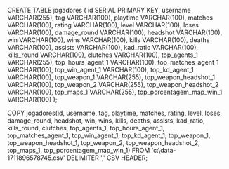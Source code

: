 CREATE TABLE jogadores (
	id SERIAL PRIMARY KEY,
    username VARCHAR(255),
    tag VARCHAR(100),
    playtime VARCHAR(100),
    matches VARCHAR(100),
    rating VARCHAR(100),
    level VARCHAR(100),
    loses VARCHAR(100),
    damage_round VARCHAR(100),
    headshot VARCHAR(100),
    win VARCHAR(100),
    wins VARCHAR(100),
    kills VARCHAR(100),
    deaths VARCHAR(100),
    assists VARCHAR(100),
    kad_ratio VARCHAR(100),
    kills_round VARCHAR(100),
    clutches VARCHAR(100),
    top_agents_1 VARCHAR(255),
    top_hours_agent_1 VARCHAR(100),
    top_matches_agent_1 VARCHAR(100),
    top_win_agent_1 VARCHAR(100),
    top_kd_agent_1 VARCHAR(100),
    top_weapon_1 VARCHAR(255),
    top_weapon_headshot_1 VARCHAR(100),
    top_weapon_2 VARCHAR(255),
    top_weapon_headshot_2 VARCHAR(100),
    top_maps_1 VARCHAR(255),
    top_porcentagem_map_win_1 VARCHAR(100)
);

COPY jogadores(id, username, tag, playtime, matches, rating, level, loses, damage_round, headshot, win, wins, kills, deaths, assists, kad_ratio, kills_round, clutches,
			  top_agents_1, top_hours_agent_1, top_matches_agent_1, top_win_agent_1, top_kd_agent_1, top_weapon_1, top_weapon_headshot_1, top_weapon_2, top_weapon_headshot_2, top_maps_1, top_porcentagem_map_win_1) FROM 'c:\data-1711896578745.csv' DELIMITER ',' CSV HEADER;

